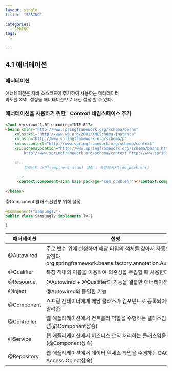 ```yaml
---
layout: single
title:  "SPRING"

categories:
  - SPRING
tags:
  - 
  
---
```

4.1 애너테이션
---

### 애너테이션

애너테이션은 자바 소스코드에 추가하여 사용하는 메타데이터  
과도한 XML 설정을 애너테이션으로 대신 설정 할 수 있다.

### 애너테이션을 사용하기 위한 : Context 네임스페이스 추가

```html
<?xml version="1.0" encoding="UTF-8"?>
<beans xmlns="http://www.springframework.org/schema/beans"
	xmlns:xsi="http://www.w3.org/2001/XMLSchema-instance"
	xmlns:p="http://www.springframework.org/schema/p"
	xmlns:context="http://www.springframework.org/schema/context"
	xsi:schemaLocation="http://www.springframework.org/schema/beans http://www.springframework.org/schema/beans/spring-beans.xsd
		http://www.springframework.org/schema/context http://www.springframework.org/schema/context/spring-context-4.3.xsd">
	
	<!-- 
		컴포넌트 스캔(component-scan) 설정 : 특정패키지(com.pcwk.ehr)
		
	 -->
	 <context:component-scan base-package="com.pcwk.ehr"></context:component-scan>
	
</beans>
```
@Component
클래스 선언부 위에 설정

```java
@Commponent("samsungTv")
public class SamsungTv implements Tv {

}
```

|애너테이션|설명|
|------------|----------|
|@Autowired|주로 변수 위에 설정하여 해당 타입의 객체를 찾아서 자동으로 할당한다. org.springframework.beans.factory.annotation.Autowired|
|@Qualifier|특정 객체의 이름을 이용하여 의존성을 주입할 때 사용한다.|
|@Resource|@Autowired + @Qualifier의 기능을 결합한 애너테이션|
|@Inject|@Autowired와 동일한 기능|
|@Component|스프링 컨테이너에게 해당 클래스가 컴포넌트로 등록되어야 함을 알려줌|
|@Controller|웹 애플리케이션에서 컨트롤러 역할을 수행하는 클래스임을 나타냄(@Component상승)|
|@Service|웹 애플리케이션에서 비즈니스 로직 처리하는 클래스임을 나타냄(@Component상속)|
|@Repository|웹 애플리케이션에서 데이터 엑세스 작업을 수행하는 DAO(Data Access Object상속)|
















